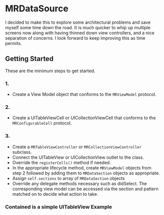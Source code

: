 # MRDataSource
I decided to make this to explore some architectural problems and save myself some time down the road. 
It is much quicker to whip up multiple screens now along with having thinned down view controllers, and a nice separation of concerns. 
I look forward to keep improving this as time permits. 

## Getting Started
These are the minimum steps to get started.

### 1.
* Create a View Model object that conforms to the `MRViewModel` protocol.

### 2.
* Create a UITableViewCell or UICollectionViewCell that conforms to the `MRConfigurableCell` protocol. 

### 3.
* Create a `MRTableViewController` or `MRCollectionViewController` subclass.
* Connect the UITableView or UICollectionView outlet to the class.
* Override the `registerCells()` method if needed.
* In the appropriate lifecycle method, create `MRViewModel` objects from step 2 followed by adding them to `MRDataSection` objects as appropriate. 
* Assign `self.sections` to array of `MRDataSection` objects
* Override any delegate methods necessary such as didSelect. The corresponding view model can be accessed via the section and pattern matched on to decide what action to take. 

### Contained is a simple UITableView Example


